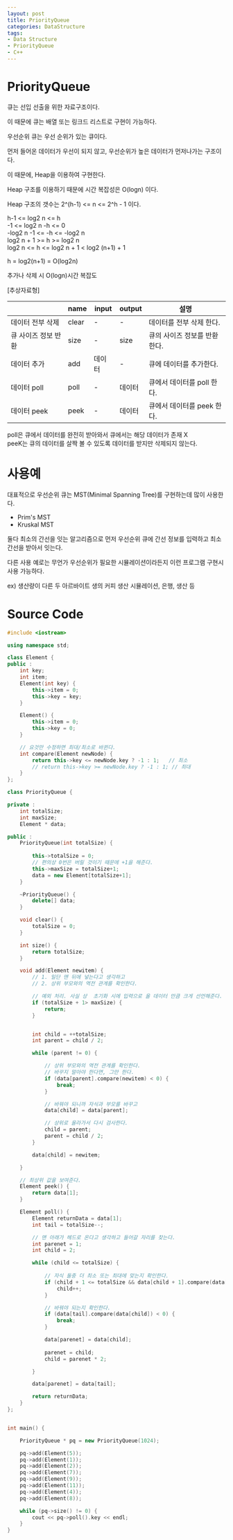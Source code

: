 ```yaml
---
layout: post
title: PriorityQueue
categories: DataStructure
tags: 
- Data Structure
- PriorityQueue
- C++
---
```


# **PriorityQueue**
큐는 선입 선출을 위한 자료구조이다.  

이 때문에 큐는 배열 또는 링크드 리스트로 구현이 가능하다.  

우선순위 큐는 우선 순위가 있는 큐이다. 

먼저 들어온 데이터가 우선이 되지 않고, 우선순위가 높은 데이터가 먼저나가는 구조이다.  

이 때문에, Heap을 이용하여 구현한다.  

Heap 구조를 이용하기 때문에 시간 복잡성은 O(logn) 이다.  

Heap 구조의 갯수는 2^(h-1) <= n <= 2^h - 1 이다.

h-1 <= log2 n <= h  
-1 <= log2 n -h <= 0  
-log2 n -1 <=  -h <= -log2 n   
log2 n + 1 >=  h >= log2 n  
log2 n <= h <= log2 n + 1 < log2 (n+1) + 1

h = log2(n+1) = O(log2n)

추가나 삭제 시 O(logn)시간 복잡도  

[추상자료형]  
  
|         | name | input | output | 설명 |  
|-------|--------|---------|---------|---------|   
|데이터 전부 삭제   | clear  | -      | - | 데이터를 전부 삭제 한다.|  
|큐 사이즈 정보 반환| size     | -      | size | 큐의 사이즈 정보를 반환한다. |  
|데이터 추가       | add  | 데이터      | - | 큐에 데이터를 추가한다.|  
|데이터 poll       | poll      |  - | 데이터 | 큐에서 데이터를 poll 한다.|  
|데이터 peek       | peek      |  - | 데이터 | 큐에서 데이터를 peek 한다.|  

poll은 큐에서 데이터를 완전히 받아와서 큐에서는 해당 데이터가 존재 X  
peeK는 큐의 데이터를 살짝 볼 수 있도록 데이터를 받지만 삭제되지 않는다.

# **사용예**
대표적으로 우선순위 큐는 MST(Minimal Spanning Tree)를 구현하는데 많이 사용한다.  
- Prim's MST
- Kruskal MST  

둘다 최소의 간선을 잇는 알고리즘으로 먼저 우선순위 큐에 간선 정보를 입력하고 최소 간선을 받아서 잇는다.

다른 사용 예로는 무언가 우선순위가 필요한 시뮬레이션이라든지 이런 프로그램 구현시 사용 가능하다.  

ex) 생산량이 다른 두 아르바이트 생의 커피 생산 시뮬레이션, 은행, 생산 등


# **Source Code**
```c++
#include <iostream>

using namespace std;

class Element {
public :	
	int key;
	int item;
	Element(int key) {
		this->item = 0;
		this->key = key;
	}

	Element() {
		this->item = 0;
		this->key = 0;
	}

	// 요것만 수정하면 최대/최소로 바뀐다.
	int compare(Element newNode) {
		return this->key <= newNode.key ? -1 : 1;	// 최소 
		// return this->key >= newNode.key ? -1 : 1; // 최대
	}
};

class PriorityQueue {

private :
	int totalSize;
	int maxSize;
	Element * data;

public :
	PriorityQueue(int totalSize) {
		
		this->totalSize = 0;
		// 편의상 0번은 버릴 것이기 때문에 +1을 해준다.
		this->maxSize = totalSize+1;
		data = new Element[totalSize+1];
	}

	~PriorityQueue() {
		delete[] data;
	}

	void clear() {
		totalSize = 0;
	}

	int size() {
		return totalSize;
	}

	void add(Element newitem) {
		// 1. 일단 맨 뒤에 넣는다고 생각하고
		// 2. 상위 부모와의 역전 관계를 확인한다.

		// 예외 처리. 사실 상  초기화 시에 입력으로 올 데이터 만큼 크게 선언해준다.
		if (totalSize + 1> maxSize) {
			return;
		}


		int child = ++totalSize;
		int parent = child / 2;

		while (parent != 0) {

			// 상위 부모와의 역전 관계를 확인한다.
			// 바꾸지 말아야 한다면, 그만 한다.
			if (data[parent].compare(newitem) < 0) {
				break;
			}

			// 바꿔야 되니까 자식과 부모를 바꾸고
			data[child] = data[parent];

			// 상위로 올라가서 다시 검사한다.
			child = parent;
			parent = child / 2;
		}

		data[child] = newitem;

	}

	// 최상위 값을 보여준다.
	Element peek() {
		return data[1];
	}

	Element poll() {
		Element returnData = data[1];
		int tail = totalSize--;

		// 맨 아래가 헤드로 온다고 생각하고 들어갈 자리를 찾는다.
		int parenet = 1;
		int child = 2;

		while (child <= totalSize) {
			
			// 자식 둘중 더 최소 또는 최대에 맞는지 확인한다.
			if (child + 1 <= totalSize && data[child + 1].compare(data[child]) < 0) {
				child++;
			}

			// 바꿔야 되는지 확인한다.
			if (data[tail].compare(data[child]) < 0) {
				break;
			}

			data[parenet] = data[child];
			
			parenet = child;
			child = parenet * 2;

		}

		data[parenet] = data[tail];

		return returnData;
	}
};


int main() {

	PriorityQueue * pq = new PriorityQueue(1024);

	pq->add(Element(5));
	pq->add(Element(1));
	pq->add(Element(2));
	pq->add(Element(7));
	pq->add(Element(9));
	pq->add(Element(11));
	pq->add(Element(4));
	pq->add(Element(8));

	while (pq->size() != 0) {
		cout << pq->poll().key << endl;
	}
}
```